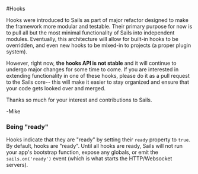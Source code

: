 #Hooks


Hooks were introduced to Sails as part of major refactor designed to make the framework more modular and testable.
Their primary purpose for now is to pull all but the most minimal functionality of Sails into independent modules.
Eventually, this architecture will allow for built-in hooks to be overridden, and even new hooks to be mixed-in to projects (a proper plugin system).

However, right now, **the hooks API is not stable** and it will continue to undergo major changes for some time to come.
If you are interested in extending functionality in one of these hooks, please do it as a pull request to the Sails core-- this will make it easier to stay organized and ensure that your code gets looked over and merged.

Thanks so much for your interest and contributions to Sails.

-Mike




### Being "ready"

Hooks indicate that they are "ready" by setting their `ready` property to `true`.  By default, hooks are "ready".  Until all hooks are ready, Sails will not run your app's bootstrap function, expose any globals, or emit the `sails.on('ready')` event (which is what starts the HTTP/Websocket servers).

